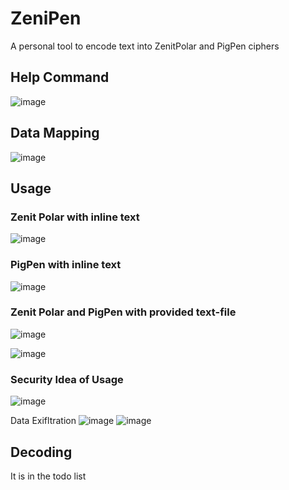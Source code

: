 # ZeniPen
A personal tool to encode text into ZenitPolar and PigPen ciphers

## Help Command
![image](https://github.com/user-attachments/assets/d80e6003-0ac0-49c3-810a-90adb8fc08c0)

## Data Mapping
![image](https://github.com/user-attachments/assets/bba7c41f-dfc8-4eaf-9069-e9cb118a27ae)

## Usage
### Zenit Polar with inline text
![image](https://github.com/user-attachments/assets/2cc4ff5a-7c98-44b4-b0ea-1d1034cc40b9)

### PigPen with inline text
![image](https://github.com/user-attachments/assets/306cc6e6-f725-41e2-b0f8-543aa4e303e0)

### Zenit Polar and PigPen with provided text-file
![image](https://github.com/user-attachments/assets/7cdb922d-2e55-4ebf-aefc-282733567a65)

![image](https://github.com/user-attachments/assets/3fbcdb3b-d783-459c-87c8-79643af972f8)

### Security Idea of Usage
![image](https://github.com/user-attachments/assets/cccd34ec-783b-4b6e-8b99-27c0af522f44)

Data Exifltration
![image](https://github.com/user-attachments/assets/96baea1e-4368-4a04-b931-e02a626649fe)
![image](https://github.com/user-attachments/assets/e00bb4c7-9061-40fe-953d-ab3fd2a329e0)


## Decoding
It is in the todo list





